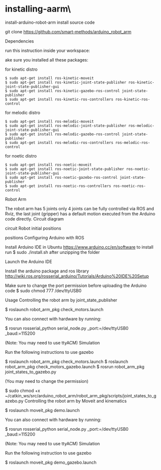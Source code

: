 # installing-aarm\




install-arduino-robot-arm
install source code

git clone https://github.com/smart-methods/arduino_robot_arm

Dependencies

run this instruction inside your workspace:

ake sure you installed all these packages:

for kinetic distro
```
$ sudo apt-get install ros-kinetic-moveit
$ sudo apt-get install ros-kinetic-joint-state-publisher ros-kinetic-joint-state-publisher-gui
$ sudo apt-get install ros-kinetic-gazebo-ros-control joint-state-publisher
$ sudo apt-get install ros-kinetic-ros-controllers ros-kinetic-ros-control
```
for melodic distro
```
$ sudo apt-get install ros-melodic-moveit
$ sudo apt-get install ros-melodic-joint-state-publisher ros-melodic-joint-state-publisher-gui
$ sudo apt-get install ros-melodic-gazebo-ros-control joint-state-publisher
$ sudo apt-get install ros-melodic-ros-controllers ros-melodic-ros-control
```
for noetic distro
```
$ sudo apt-get install ros-noetic-moveit
$ sudo apt-get install ros-noetic-joint-state-publisher ros-noetic-joint-state-publisher-gui
$ sudo apt-get install ros-noetic-gazebo-ros-control joint-state-publisher
$ sudo apt-get install ros-noetic-ros-controllers ros-noetic-ros-control
```

Robot Arm

The robot arm has 5 joints only 4 joints can be fully controlled via ROS and Rviz, the last joint (gripper) has a default motion executed from the Arduino code directly.
Circuit diagram

circuit
Robot initial positions

positions
Configuring Arduino with ROS

   Install Arduino IDE in Ubuntu https://www.arduino.cc/en/software to install run $ sudo ./install.sh after unzipping the folder

   Launch the Arduino IDE

   Install the arduino package and ros library http://wiki.ros.org/rosserial_arduino/Tutorials/Arduino%20IDE%20Setup

   Make sure to change the port permission before uploading the Arduino code $ sudo chmod 777 /dev/ttyUSB0

Usage
Controlling the robot arm by joint_state_publisher

$ roslaunch robot_arm_pkg check_motors.launch

You can also connect with hardware by running:

$ rosrun rosserial_python serial_node.py _port:=/dev/ttyUSB0 _baud:=115200

(Note: You may need to use ttyACM)
Simulation
 
Run the following instructions to use gazebo

$ roslaunch robot_arm_pkg check_motors.launch
$ roslaunch robot_arm_pkg check_motors_gazebo.launch
$ rosrun robot_arm_pkg joint_states_to_gazebo.py

(You may need to change the permission)

$ sudo chmod +x ~/catkin_ws/src/arduino_robot_arm/robot_arm_pkg/scripts/joint_states_to_gazebo.py
Controlling the robot arm by Moveit and kinematics

$ roslaunch moveit_pkg demo.launch

You can also connect with hardware by running:

$ rosrun rosserial_python serial_node.py _port:=/dev/ttyUSB0 _baud:=115200

(Note: You may need to use ttyACM)
Simulation

Run the following instruction to use gazebo

$ roslaunch moveit_pkg demo_gazebo.launch
